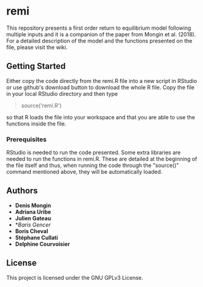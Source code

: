 # remi
This repository presents a first order return to equilibrium model following multiple inputs and it is a companion of the paper from Mongin et al. (2018). For a detailed description of the model and the functions presented on the file, please visit the wiki.

## Getting Started

Either copy the code directly from the remi.R file into a new script in RStudio or use github's download button to download the whole R file. Copy the file in your local RStudio directory and then type 
>source('remi.R')

so that R loads the file into your workspace and that you are able to use the functions inside the file.

### Prerequisites

RStudio is needed to run the code presented. 
Some extra libraries are needed to run the functions in remi.R. These are detailed at the beginning of the file itself and thus, when running the code through the "source()" command mentioned above, they will be automatically loaded.

## Authors

* **Denis Mongin** 
* **Adriana Uribe**
* **Julien Gateau**
* **Baris Gencer*
* **Boris Cheval**
* **Stéphane Cullati**
* **Delphine Courvoisier**

## License

This project is licensed under the GNU GPLv3 License.
